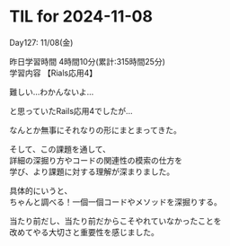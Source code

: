 # TIL for 2024-11-08

Day127: 11/08(金)<br>

昨日学習時間 4時間10分(累計:315時間25分)<br>
学習内容 【Rials応用4】<br>

難しい…わかんないよ…<br>

と思っていたRails応用4でしたが…<br>

なんとか無事にそれなりの形にまとまってきた。<br>

そして、この課題を通して、<br>
詳細の深掘り方やコードの関連性の模索の仕方を<br>
学び、より課題に対する理解が深まりました。<br>

具体的にいうと、<br>
ちゃんと調べる！一個一個コードやメソッドを深掘りする。<br>

当たり前だし、当たり前だからこそやれていなかったことを<br>
改めてやる大切さと重要性を感じました。
